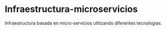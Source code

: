 # Infraestructura-microservicios
Infraestructura basada en micro-servicios utilizando diferentes tecnologías.
